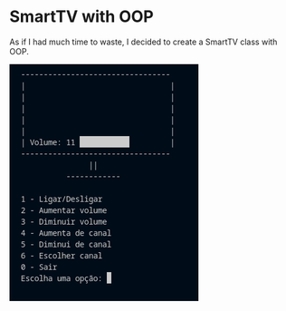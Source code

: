# SmartTV with OOP

As if I had much time to waste, I decided to create a SmartTV class with OOP.

![alt text](tv-view.png)
